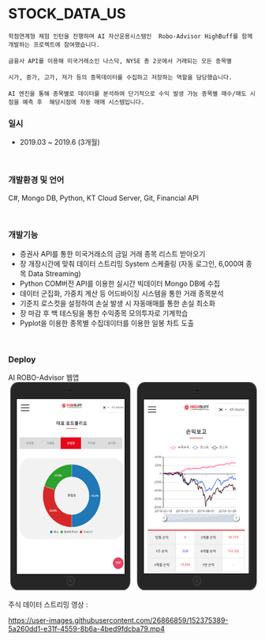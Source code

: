 # STOCK_DATA_US
```
학점연계형 체험 인턴을 진행하며 AI 자산운용시스템인  Robo-Advisor HighBuff를 함께 개발하는 프로젝트에 참여했습니다. 

금융사 API를 이용해 미국거래소인 나스닥, NYSE 총 2곳에서 거래되는 모든 종목별 

시가, 종가, 고가, 저가 등의 종목데이터를 수집하고 저장하는 역할을 담당했습니다. 

AI 엔진을 통해 종목별로 데이터를 분석하여 단기적으로 수익 발생 가능 종목별 매수/매도 시점을 예측 후  해당시점에 자동 매매 시스템입니다.

```

### 일시    
+ 2019.03 ~ 2019.6 (3개월)

<br/>

### 개발환경 및 언어
 C#, Mongo DB, Python, KT Cloud Server, Git, Financial API

<br/>

### 개발기능
+ 증권사 API를 통한 미국거래소의 금일 거래 종목 리스트 받아오기
+ 장 개장시간에 맞춰 데이터 스트리밍 System 스케줄링 (자동 로그인, 6,000여 종목 Data Streaming)
+ Python COM버전 API를 이용한 실시간 빅데이터 Mongo DB에 수집
+ 데이터 군집화, 가중치 계산 등 어드바이징 시스템을 통한 거래 종목분석
+ 기준치 로스컷을 설정하여 손실 발생 시 자동매매를 통한 손실 최소화
+ 장 마감 후 백 테스팅을 통한 수익종목 모의투자로 기계학습
+ Pyplot을 이용한 종목별 수집데이터를 이용한 일봉 차트 도출


<br/>

### Deploy 

AI ROBO-Advisor 웹앱
<img src="https://github.com/BangJihoon/STOCK_DATA_US/blob/master/deploy.png"/>


주식 데이터 스트리밍 영상 : 

https://user-images.githubusercontent.com/26866859/152375389-5a260dd1-e31f-4559-8b6a-4bed9fdcba79.mp4
